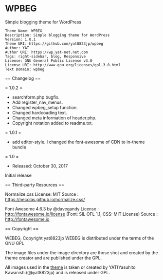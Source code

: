 # WPBEG

Simple blogging theme for WordPress

```
Theme Name: WPBEG
Description: Simple blogging theme for WordPress
Version: 1.0.1
Theme URI: https://github.com/yat8823jp/wpbeg
Author: YAT
Author URI: https://wp.yat-net.net.com
Tags: right-sidebar, blog, Responsive
License: GNU General Public License v3.0
License URI: http://www.gnu.org/licenses/gpl-3.0.html
Text Domain: wpbeg
```

== Changelog ==

= 1.0.2 =
* searchform.php bugfix.
* Add register_nav_menus.
* Changed wpbeg_setup function.
* Changed hardcoading text.
* Changed meta information of header.php.
* Copyright notation added to readme.txt.

= 1.0.1 =
* add editor-style. I changed the font-awesome of CDN to in-theme bundle

= 1.0 =
* Released: October 30, 2017

Initial release

== Third-party Resources ==

Normalize.css
License: MIT
Source : https://necolas.github.io/normalize.css/

Font Awesome 4.6.3 by @davegandy
License : http://fontawesome.io/license (Font: SIL OFL 1.1, CSS: MIT License)
Source : http://fontawesome.io

== Copyright ==

WEBEG, Copyright yat8823jp
WEBEG is distributed under the terms of the GNU GPL

The image files under the image directory are those shot and created by the theme creator and are published under the GPL.

All images used in the [theme](https://github.com/yat8823jp/wpbeg/tree/master/images) is taken or created by YAT(Yasuhito Kawanishi)(@yat8823jp) and is released under GPL.
